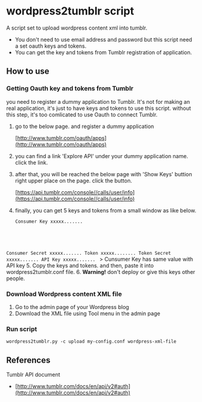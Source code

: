 # wordpress2tumblr script

A script set to upload wordpress content xml into tumblr.

- You don't need to use email address and password but this script need a set oauth keys and tokens.
- You can get the key and tokens from Tumblr registration of application.

## How to use

### Getting Oauth key and tokens from Tumblr

you need to register a dummy application to Tumblr. It's not for making an real application, it's just to have keys and tokens to use this script. without this step, it's too comlicated to use Oauth to connect Tumblr.

1. go to the below page. and register a dummy application

	[http://www.tumblr.com/oauth/apps](http://www.tumblr.com/oauth/apps)

2. you can find a link 'Explore API' under your dummy application name. click the link.

3. after that, you will be reached the below page with 'Show Keys' buttion right upper place on the page. click the button.

	[https://api.tumblr.com/console//calls/user/info](https://api.tumblr.com/console//calls/user/info)

4. finally, you can get 5 keys and tokens from a small window as like below.
	<pre><code>Consumer Key xxxxx.......
Consumer Secret xxxxx.......
Token xxxxx........
Token Secret xxxxx.......
API Key xxxxx.......
</code></pre>
	> Cunsumer Key has same value with API key
5. Copy the keys and tokens. and then, paste it into wordpress2tumblr.conf file.
6. **Warning!** don't deploy or give this keys other people.

### Download Wordpress content XML file

1. Go to the admin page of your Wordpress blog
2. Download the XML file using Tool menu in the admin page

### Run script

<pre><code>wordpress2tumblr.py -c upload my-config.conf wordpress-xml-file
</code></pre>

## References

Tumblr API document

- [http://www.tumblr.com/docs/en/api/v2#auth](http://www.tumblr.com/docs/en/api/v2#auth)
